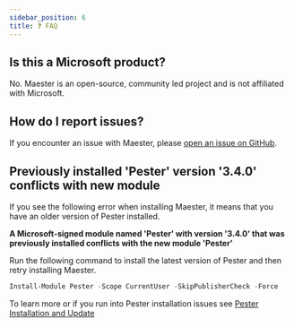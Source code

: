 ```yaml
---
sidebar_position: 6
title: ❓ FAQ
---
```


## Is this a Microsoft product?

No. Maester is an open-source, community led project and is not affiliated with Microsoft.

## How do I report issues?

If you encounter an issue with Maester, please [open an issue on GitHub](https://github.com/maester365/maester/issues).

## Previously installed 'Pester' version '3.4.0' conflicts with new module

If you see the following error when installing Maester, it means that you have an older version of Pester installed.

**A Microsoft-signed module named 'Pester' with version '3.4.0' that was previously installed conflicts with the new module 'Pester'**

Run the following command to install the latest version of Pester and then retry installing Maester.

```powershell
Install-Module Pester -Scope CurrentUser -SkipPublisherCheck -Force
```

To learn more or if you run into Pester installation issues see [Pester Installation and Update](https://pester.dev/docs/introduction/installation)

